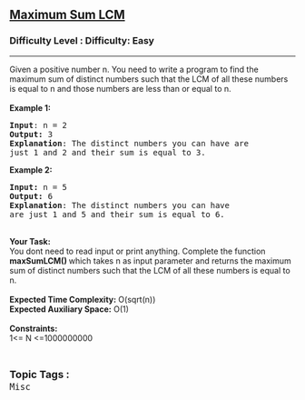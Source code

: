 <h2><a href="https://www.geeksforgeeks.org/problems/maximum-sum-lcm3025/1">Maximum Sum LCM</a></h2><h3>Difficulty Level : Difficulty: Easy</h3><hr><div class="problems_problem_content__Xm_eO"><p>Given a positive number n. You need to write a program to find the maximum sum of distinct numbers such that the LCM of all these numbers is equal to n and those numbers are less than or equal to n.<br>
<br>
<strong>Example 1:</strong></p>

<pre><strong>Input</strong>: n = 2
<strong>Output:</strong>&nbsp;3&nbsp;
<strong>Explanation</strong>: The distinct numbers you can have are 
just 1 and 2 and their sum is equal to 3.</pre>

<p><strong>Example 2:</strong></p>

<pre><strong>Input: </strong>n = 5
<strong>Output:&nbsp;</strong>6
<strong>Explanation</strong>: The distinct numbers you can have 
are just 1 and 5 and their sum is equal to 6.
</pre>

<p><br>
<strong>Your Task:&nbsp;&nbsp;</strong><br>
You dont need to read input or print anything. Complete the function <strong>maxSumLCM()&nbsp;</strong>which takes n&nbsp;as input parameter and returns the maximum sum of distinct numbers such that the LCM of all these numbers is equal to n.<br>
<br>
<strong>Expected Time Complexity:</strong> O(sqrt(n))<br>
<strong>Expected Auxiliary Space:</strong> O(1)<br>
<br>
<strong>Constraints:</strong><br>
1&lt;= N&nbsp;&lt;=1000000000</p>
</div><br><p><span style=font-size:18px><strong>Topic Tags : </strong><br><code>Misc</code>&nbsp;